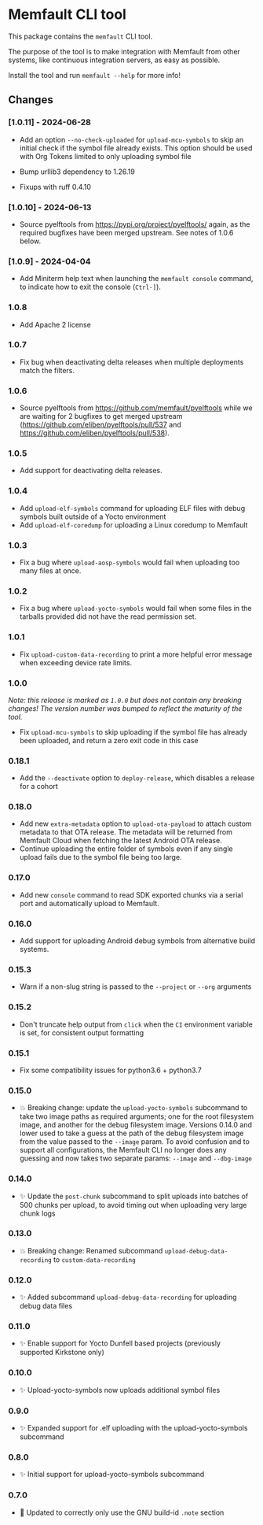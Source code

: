 # Memfault CLI tool

This package contains the `memfault` CLI tool.

The purpose of the tool is to make integration with Memfault from other systems,
like continuous integration servers, as easy as possible.

Install the tool and run `memfault --help` for more info!

## Changes

### [1.0.11] - 2024-06-28

- Add an option `--no-check-uploaded` for `upload-mcu-symbols` to skip an
  initial check if the symbol file already exists. This option should be used
  with Org Tokens limited to only uploading symbol file

- Bump urllib3 dependency to 1.26.19

- Fixups with ruff 0.4.10

### [1.0.10] - 2024-06-13

- Source pyelftools from https://pypi.org/project/pyelftools/ again, as the
  required bugfixes have been merged upstream. See notes of 1.0.6 below.

### [1.0.9] - 2024-04-04

- Add Miniterm help text when launching the `memfault console` command, to
  indicate how to exit the console (`Ctrl-]`).

### 1.0.8

- Add Apache 2 license

### 1.0.7

- Fix bug when deactivating delta releases when multiple deployments match the
  filters.

### 1.0.6

- Source pyelftools from https://github.com/memfault/pyelftools while we are
  waiting for 2 bugfixes to get merged upstream
  (https://github.com/eliben/pyelftools/pull/537 and
  https://github.com/eliben/pyelftools/pull/538).

### 1.0.5

- Add support for deactivating delta releases.

### 1.0.4

- Add `upload-elf-symbols` command for uploading ELF files with debug symbols
  built outside of a Yocto environment
- Add `upload-elf-coredump` for uploading a Linux coredump to Memfault

### 1.0.3

- Fix a bug where `upload-aosp-symbols` would fail when uploading too many files
  at once.

### 1.0.2

- Fix a bug where `upload-yocto-symbols` would fail when some files in the
  tarballs provided did not have the read permission set.

### 1.0.1

- Fix `upload-custom-data-recording` to print a more helpful error message when
  exceeding device rate limits.

### 1.0.0

_Note: this release is marked as `1.0.0` but does not contain any breaking
changes! The version number was bumped to reflect the maturity of the tool._

- Fix `upload-mcu-symbols` to skip uploading if the symbol file has already been
  uploaded, and return a zero exit code in this case

### 0.18.1

- Add the `--deactivate` option to `deploy-release`, which disables a release
  for a cohort

### 0.18.0

- Add new `extra-metadata` option to `upload-ota-payload` to attach custom
  metadata to that OTA release. The metadata will be returned from Memfault
  Cloud when fetching the latest Android OTA release.
- Continue uploading the entire folder of symbols even if any single upload
  fails due to the symbol file being too large.

### 0.17.0

- Add new `console` command to read SDK exported chunks via a serial port and
  automatically upload to Memfault.

### 0.16.0

- Add support for uploading Android debug symbols from alternative build
  systems.

### 0.15.3

- Warn if a non-slug string is passed to the `--project` or `--org` arguments

### 0.15.2

- Don't truncate help output from `click` when the `CI` environment variable is
  set, for consistent output formatting

### 0.15.1

- Fix some compatibility issues for python3.6 + python3.7

### 0.15.0

- 💥 Breaking change: update the `upload-yocto-symbols` subcommand to take two
  image paths as required arguments; one for the root filesystem image, and
  another for the debug filesystem image. Versions 0.14.0 and lower used to take
  a guess at the path of the debug filesystem image from the value passed to the
  `--image` param. To avoid confusion and to support all configurations, the
  Memfault CLI no longer does any guessing and now takes two separate params:
  `--image` and `--dbg-image`

### 0.14.0

- ✨ Update the `post-chunk` subcommand to split uploads into batches of 500
  chunks per upload, to avoid timing out when uploading very large chunk logs

### 0.13.0

- 💥 Breaking change: Renamed subcommand `upload-debug-data-recording` to
  `custom-data-recording`

### 0.12.0

- ✨ Added subcommand `upload-debug-data-recording` for uploading debug data
  files

### 0.11.0

- ✨ Enable support for Yocto Dunfell based projects (previously supported
  Kirkstone only)

### 0.10.0

- ✨ Upload-yocto-symbols now uploads additional symbol files

### 0.9.0

- ✨ Expanded support for .elf uploading with the upload-yocto-symbols
  subcommand

### 0.8.0

- ✨ Initial support for upload-yocto-symbols subcommand

### 0.7.0

- 🐛 Updated to correctly only use the GNU build-id `.note` section
